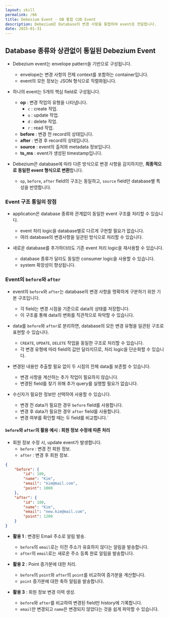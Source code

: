 ```yaml
---
layout: skill
permalink: /66
title: Debezium Event - DB 통합 CUD Event
description: Debezium은 Database의 변경 사항을 통합하여 event로 전달합니다.
date: 2025-01-31
---
```



## Database 종류와 상관없이 통일된 Debezium Event

- Debezium event는 envelope pattern을 기반으로 구성됩니다.
    - envelope는 변경 사항의 전체 context를 포함하는 container입니다.
    - event의 모든 정보는 JSON 형식으로 직렬화됩니다.

- 하나의 event는 5개의 핵심 field로 구성됩니다.
    - **op** : 변경 작업의 유형을 나타냅니다.
        - `c` : create 작업.
        - `u` : update 작업.
        - `d` : delete 작업.
        - `r` : read 작업.
    - **before** : 변경 전 record의 상태입니다.
    - **after** : 변경 후 record의 상태입니다.
    - **source** : event의 출처와 metadata 정보입니다.
    - **ts_ms** : event가 생성된 timestamp입니다.

- Debezium은 database에 따라 다른 방식으로 변경 사항을 감지하지만, **최종적으로 동일한 event 형식으로 변환**합니다.
    - `op`, `before`, `after` field의 구조는 동일하고, `source` field만 database별 특성을 반영합니다.


### Event 구조 통일의 장점

- application은 database 종류와 관계없이 동일한 event 구조를 처리할 수 있습니다.
    - event 처리 logic을 database별로 다르게 구현할 필요가 없습니다.
    - 여러 database의 변경사항을 일관된 방식으로 처리할 수 있습니다.

- 새로운 database를 추가하더라도 기존 event 처리 logic을 재사용할 수 있습니다.
    - database 종류가 달라도 동일한 consumer logic을 사용할 수 있습니다.
    - system 확장성이 향상됩니다.


### Event의 `before`와 `after`

- event의 `before`와 `after`는 database의 변경 사항을 명확하게 구분하기 위한 기본 구조입니다.
    - 각 field는 변경 시점을 기준으로 data의 상태를 저장합니다.
    - 이 구조를 통해 data의 변화를 직관적으로 파악할 수 있습니다.

- data를 `before`와 `after`로 분리하면, database의 모든 변경 유형을 일관된 구조로 표현할 수 있습니다.
    - `CREATE`, `UPDATE`, `DELETE` 작업을 동일한 구조로 처리할 수 있습니다.
    - 각 변경 유형에 따라 field의 값만 달라지므로, 처리 logic을 단순화할 수 있습니다.

- 변경된 내용만 추출할 필요 없이 두 시점의 전체 data를 보존할 수 있습니다.
    - 변경 사항을 계산하는 추가 작업이 필요하지 않습니다.
    - 변경된 field를 찾기 위해 추가 query를 실행할 필요가 없습니다.

- 수신자가 필요한 정보만 선택하여 사용할 수 있습니다.
    - 변경 전 data가 필요한 경우 `before` field를 사용합니다.
    - 변경 후 data가 필요한 경우 `after` field를 사용합니다.
    - 변경 여부를 확인할 때는 두 field를 비교합니다.`

#### `before`와 `after`의 활용 예시 : 회원 정보 수정에 따른 처리

- 회원 정보 수정 시, update event가 발생합니다.
    - `before` : 변경 전 회원 정보.
    - `after` : 변경 후 회원 정보.

```json
{
    "before": {
        "id": 100,
        "name": "Kim",
        "email": "kim@mail.com",
        "point": 1000
    },
    "after": {
        "id": 100,
        "name": "Kim",
        "email": "new.kim@mail.com",
        "point": 1200
    }
}
```

- **활용 1** : 변경된 Email 주소로 알림 발송.
    - `before`의 `email`로는 이전 주소가 유효하지 않다는 알림을 발송합니다.
    - `after`의 `email`로는 새로운 주소 등록 완료 알림을 발송합니다.

- **활용 2** : Point 증가분에 대한 처리.
    - `before`의 `point`와 `after`의 `point`를 비교하여 증가분을 계산합니다.
    - `point` 증가분에 대한 축하 알림을 발송합니다.

- **활용 3** : 회원 정보 변경 이력 생성.
    - `before`와 `after`를 비교하여 변경된 field만 history에 기록합니다.
    - `email`만 변경되고 `name`은 변경되지 않았다는 것을 쉽게 파악할 수 있습니다.


